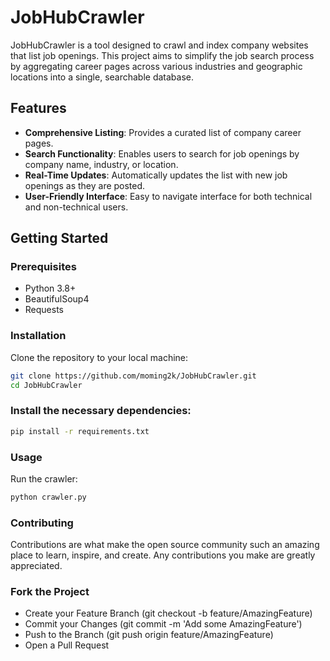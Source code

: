 # JobHubCrawler

JobHubCrawler is a tool designed to crawl and index company websites that list job openings. This project aims to simplify the job search process by aggregating career pages across various industries and geographic locations into a single, searchable database.

## Features

- **Comprehensive Listing**: Provides a curated list of company career pages.
- **Search Functionality**: Enables users to search for job openings by company name, industry, or location.
- **Real-Time Updates**: Automatically updates the list with new job openings as they are posted.
- **User-Friendly Interface**: Easy to navigate interface for both technical and non-technical users.

## Getting Started

### Prerequisites

- Python 3.8+
- BeautifulSoup4
- Requests

### Installation

Clone the repository to your local machine:

```bash
git clone https://github.com/moming2k/JobHubCrawler.git
cd JobHubCrawler
```

### Install the necessary dependencies:

```bash
pip install -r requirements.txt
```

### Usage
Run the crawler:

```bash
python crawler.py
```

### Contributing
Contributions are what make the open source community such an amazing place to learn, inspire, and create. Any contributions you make are greatly appreciated.

### Fork the Project
- Create your Feature Branch (git checkout -b feature/AmazingFeature)
- Commit your Changes (git commit -m 'Add some AmazingFeature')
- Push to the Branch (git push origin feature/AmazingFeature)
- Open a Pull Request
